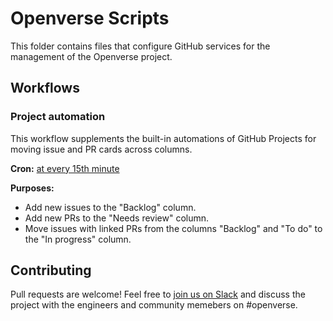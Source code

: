 # Openverse Scripts

This folder contains files that configure GitHub services for the management of the Openverse project.

## Workflows

### Project automation

This workflow supplements the built-in automations of GitHub Projects for moving
issue and PR cards across columns.

**Cron:** [at every 15th minute](https://crontab.guru/#*/15_*_*_*_*)

**Purposes:**

- Add new issues to the "Backlog" column.
- Add new PRs to the "Needs review" column.
- Move issues with linked PRs from the columns "Backlog" and "To do" to 
  the "In progress" column.

## Contributing

Pull requests are welcome! Feel free to [join us on Slack](https://make.wordpress.org/chat/) and discuss the project with the engineers and community memebers on #openverse.

